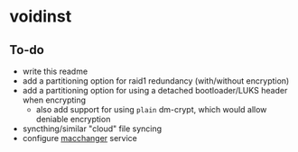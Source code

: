 # voidinst

## To-do
- write this readme
- add a partitioning option for raid1 redundancy (with/without encryption)
- add a partitioning option for using a detached bootloader/LUKS header when encrypting
  - also add support for using `plain` dm-crypt, which would allow deniable encryption
- syncthing/similar "cloud" file syncing
- configure [macchanger](https://github.com/alobbs/macchanger) service
